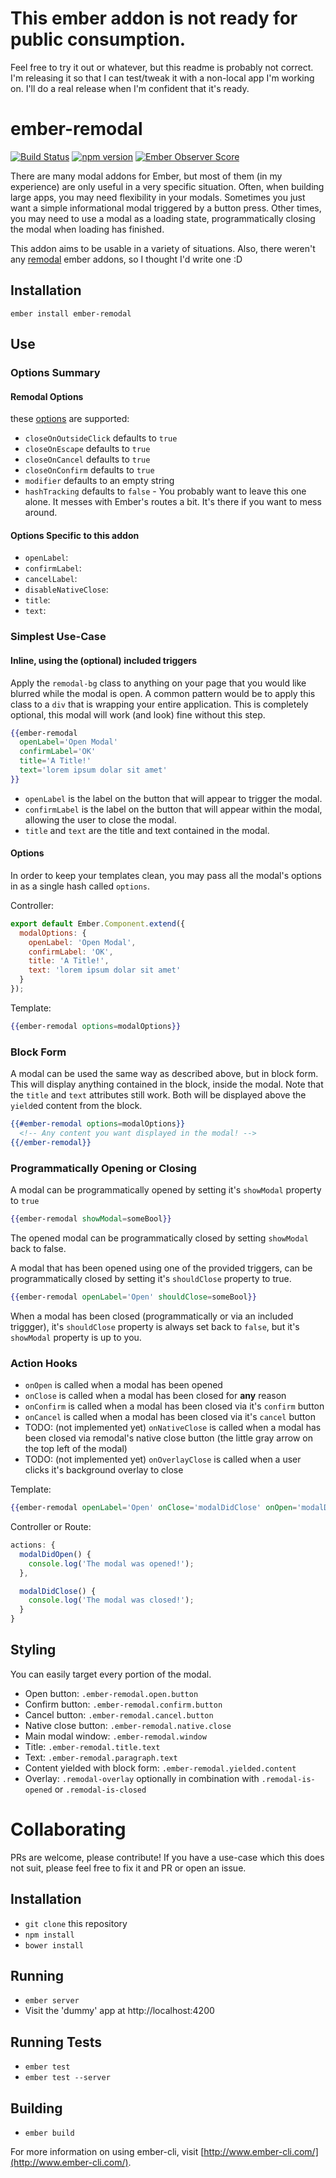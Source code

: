 # This ember addon is not ready for public consumption.

Feel free to try it out or whatever, but this readme is probably not correct.
I'm releasing it so that I can test/tweak it with a non-local app I'm working on.
I'll do a real release when I'm confident that it's ready.

# ember-remodal
[![Build Status](https://travis-ci.org/sethbrasile/ember-remodal.svg?branch=master)](https://travis-ci.org/sethbrasile/ember-remodal) [![npm version](https://badge.fury.io/js/ember-remodal.svg)](http://badge.fury.io/js/ember-remodal) [![Ember Observer Score](http://emberobserver.com/badges/ember-remodal.svg)](http://emberobserver.com/addons/ember-remodal)


There are many modal addons for Ember, but most of them (in my experience) are
only useful in a very specific situation. Often, when building large apps, you
may need flexibility in your modals. Sometimes you just want a simple
informational modal triggered by a button press. Other times, you may need to
use a modal as a loading state, programmatically closing the modal when loading
has finished.

This addon aims to be usable in a variety of situations. Also, there weren't any
[remodal](http://vodkabears.github.io/remodal/) ember addons, so I thought I'd
write one :D

## Installation
`ember install ember-remodal`

## Use

### Options Summary

#### Remodal Options
these [options](https://github.com/VodkaBears/Remodal#options) are supported:

- `closeOnOutsideClick` defaults to `true`
- `closeOnEscape` defaults to `true`
- `closeOnCancel` defaults to `true`
- `closeOnConfirm` defaults to `true`
- `modifier` defaults to an empty string
- `hashTracking` defaults to `false` - You probably want to leave this one alone.
It messes with Ember's routes a bit. It's there if you want to mess around.

#### Options Specific to this addon

- `openLabel`:
- `confirmLabel`:
- `cancelLabel`:
- `disableNativeClose`:
- `title`:
- `text`:

### Simplest Use-Case
#### Inline, using the (optional) included triggers

Apply the `remodal-bg` class to anything on your page that you would like blurred
while the modal is open. A common pattern would be to apply this class to a `div`
that is wrapping your entire application. This is completely optional, this modal
will work (and look) fine without this step.

```hbs
{{ember-remodal
  openLabel='Open Modal'
  confirmLabel='OK'
  title='A Title!'
  text='lorem ipsum dolar sit amet'
}}
```

- `openLabel` is the label on the button that will appear to trigger the modal.
- `confirmLabel` is the label on the button that will appear within the modal,
allowing the user to close the modal.
- `title` and `text` are the title and text contained in the modal.

#### Options

In order to keep your templates clean, you may pass all the modal's options in as
a single hash called `options`.

Controller:

```js
export default Ember.Component.extend({
  modalOptions: {
    openLabel: 'Open Modal',
    confirmLabel: 'OK',
    title: 'A Title!',
    text: 'lorem ipsum dolar sit amet'
  }
});
```

Template:

```hbs
{{ember-remodal options=modalOptions}}
```

### Block Form

A modal can be used the same way as described above, but in block form.
This will display anything contained in the block, inside the modal.
Note that the `title` and `text` attributes still work. Both will be displayed
above the `yield`ed content from the block.

```hbs
{{#ember-remodal options=modalOptions}}
  <!-- Any content you want displayed in the modal! -->
{{/ember-remodal}}
```

### Programmatically Opening or Closing

A modal can be programmatically opened by setting it's `showModal` property to `true`

```hbs
{{ember-remodal showModal=someBool}}
```

The opened modal can be programmatically closed by setting `showModal` back to false.

A modal that has been opened using one of the provided triggers, can be programmatically
closed by setting it's `shouldClose` property to true.

```hbs
{{ember-remodal openLabel='Open' shouldClose=someBool}}
```

When a modal has been closed (programmatically or via an included triggger),
it's `shouldClose` property is always set back to `false`, but it's `showModal`
property is up to you.

### Action Hooks

- `onOpen` is called when a modal has been opened
- `onClose` is called when a modal has been closed for **any** reason
- `onConfirm` is called when a modal has been closed via it's `confirm` button
- `onCancel` is called when a modal has been closed via it's `cancel` button
- TODO: (not implemented yet) `onNativeClose` is called when a modal has been closed via remodal's native
close button (the little gray arrow on the top left of the modal)
- TODO: (not implemented yet) `onOverlayClose` is called when a user clicks it's background overlay to close

Template:

```hbs
{{ember-remodal openLabel='Open' onClose='modalDidClose' onOpen='modalDidOpen'}}
```

Controller or Route:

```js
actions: {
  modalDidOpen() {
    console.log('The modal was opened!');
  },

  modalDidClose() {
    console.log('The modal was closed!');
  }
}
```

## Styling

You can easily target every portion of the modal.

- Open button: `.ember-remodal.open.button`
- Confirm button: `.ember-remodal.confirm.button`
- Cancel button: `.ember-remodal.cancel.button`
- Native close button: `.ember-remodal.native.close`
- Main modal window: `.ember-remodal.window`
- Title: `.ember-remodal.title.text`
- Text: `.ember-remodal.paragraph.text`
- Content yielded with block form: `.ember-remodal.yielded.content`
- Overlay: `.remodal-overlay` optionally in combination with `.remodal-is-opened` or `.remodal-is-closed`

# Collaborating

PRs are welcome, please contribute! If you have a use-case which this does not suit,
please feel free to fix it and PR or open an issue.

## Installation

* `git clone` this repository
* `npm install`
* `bower install`

## Running

* `ember server`
* Visit the 'dummy' app at http://localhost:4200

## Running Tests

* `ember test`
* `ember test --server`

## Building

* `ember build`

For more information on using ember-cli, visit [http://www.ember-cli.com/](http://www.ember-cli.com/).
